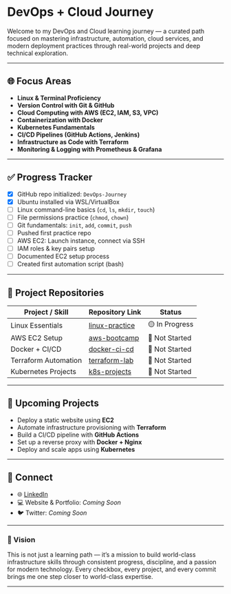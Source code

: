 # DevOps + Cloud Journey

Welcome to my DevOps and Cloud learning journey — a curated path focused on mastering infrastructure, automation, cloud services, and modern deployment practices through real-world projects and deep technical exploration.

---

## 🌐 Focus Areas

- **Linux & Terminal Proficiency**
- **Version Control with Git & GitHub**
- **Cloud Computing with AWS (EC2, IAM, S3, VPC)**
- **Containerization with Docker**
- **Kubernetes Fundamentals**
- **CI/CD Pipelines (GitHub Actions, Jenkins)**
- **Infrastructure as Code with Terraform**
- **Monitoring & Logging with Prometheus & Grafana**

---

## ✅ Progress Tracker

- [x] GitHub repo initialized: `DevOps-Journey`
- [x] Ubuntu installed via WSL/VirtualBox
- [ ] Linux command-line basics (`cd`, `ls`, `mkdir`, `touch`)
- [ ] File permissions practice (`chmod`, `chown`)
- [ ] Git fundamentals: `init`, `add`, `commit`, `push`
- [ ] Pushed first practice repo
- [ ] AWS EC2: Launch instance, connect via SSH
- [ ] IAM roles & key pairs setup
- [ ] Documented EC2 setup process
- [ ] Created first automation script (bash)

---

## 📁 Project Repositories

| Project / Skill        | Repository Link                           | Status        |
|------------------------|--------------------------------------------|---------------|
| Linux Essentials       | [linux-practice](#)                        | 🟡 In Progress |
| AWS EC2 Setup          | [aws-bootcamp](#)                          | 🔲 Not Started |
| Docker + CI/CD         | [docker-ci-cd](#)                          | 🔲 Not Started |
| Terraform Automation   | [terraform-lab](#)                         | 🔲 Not Started |
| Kubernetes Projects    | [k8s-projects](#)                          | 🔲 Not Started |

---

## 🔨 Upcoming Projects

- Deploy a static website using **EC2**
- Automate infrastructure provisioning with **Terraform**
- Build a CI/CD pipeline with **GitHub Actions**
- Set up a reverse proxy with **Docker + Nginx**
- Deploy and scale apps using **Kubernetes**

---

## 🔗 Connect

- 🌐 [LinkedIn](https://www.linkedin.com/in/sujithkuzhuppully)
- 💻 Website & Portfolio: *Coming Soon*
- 🐦 Twitter: *Coming Soon*

---

### 🧭 Vision

This is not just a learning path — it’s a mission to build world-class infrastructure skills through consistent progress, discipline, and a passion for modern technology. Every checkbox, every project, and every commit brings me one step closer to world-class expertise.

---
